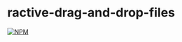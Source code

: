 # ractive-drag-and-drop-files
[![NPM](https://nodei.co/npm/ractive-drag-and-drop-files.png)](https://nodei.co/npm/ractive-drag-and-drop-files/)
